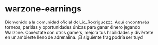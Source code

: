 # warzone-earnings
Bienvenido a la comunidad oficial de Lic_Rodriguezzz. Aquí encontrarás torneos, paridas y oportunidades únicas para ganar dinero jugando Warzone. Conéctate con otros gamers, mejora tus habilidades y diviértete en un ambiente lleno de adrenalina. ¡El siguiente frag podría ser tuyo!
